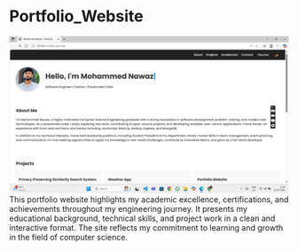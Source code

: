 # Portfolio_Website

![image alt](https://github.com/MohammedNawaz07/Portfolio_Website/blob/84226698b7efb4f40a256e17f7d6de92aed63a87/Screenshot%20(28).png)
This portfolio website highlights my academic excellence, certifications, and achievements throughout my engineering journey. It presents my educational background, technical skills, and project work in a clean and interactive format. The site reflects my commitment to learning and growth in the field of computer science.
